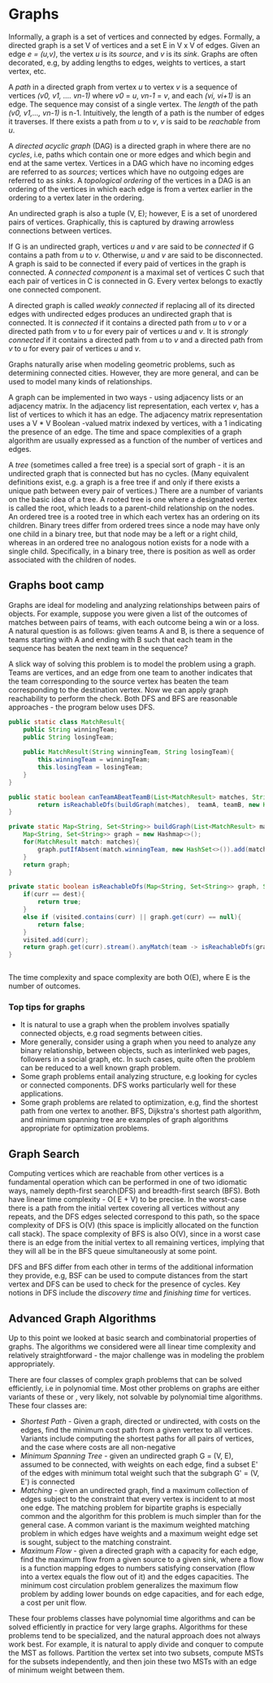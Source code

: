 # Graphs


Informally, a graph is a set of vertices and connected by edges. Formally, a directed graph is a set V of vertices and a set E in V x V of edges. Given an edge *e = (u,v)*, the vertex *u* is its *source*, and *v* is its *sink*. Graphs are often decorated, e.g, by adding lengths to edges, weights to vertices, a start vertex, etc. 

A *path* in a directed graph from vertex *u* to vertex *v* is a sequence of vertices *(v0, v1, .... vn-1)* where *v0* = *u*, *vn-1* = *v*, and each *(vi, vi+1)* is an edge. The sequence may consist of a single vertex. The *length* of the path *(v0, v1,..., vn-1)* is n-1. Intuitively, the length of a path is the number of edges it traverses. If there exists a path from *u* to  *v*, *v* is said to be *reachable* from *u*. 


A *directed acyclic graph* (DAG) is a directed graph in where there are no *cycles*, i.e, paths which contain one or more edges and which begin and end at the same vertex.  Vertices in a DAG which have no incoming edges are referred to as *sources*; vertices which have no outgoing edges are referred to as *sinks*. A *topological ordering* of the vertices in a DAG is an ordering of the vertices in which each edge is from a vertex earlier in the ordering to a vertex later in the ordering. 

An undirected graph is also a tuple (V, E); however, E is a set of unordered pairs of vertices. Graphically, this is captured by drawing arrowless connections between vertices.


If G is an undirected graph, vertices *u* and *v* are said to be *connected* if G contains a path from *u* to *v*. Otherwise, *u* and *v* are said to be disconnected.  A graph is said to be connected if every paid of vertices in the graph is connected. A *connected component* is a maximal set of vertices C such that each pair of vertices in C is connected in G. Every vertex belongs to exactly one connected component. 

A directed graph is called *weakly connected* if replacing all of its directed edges with undirected edges produces an undirected graph that is connected. It is *connected* if it contains a directed path from *u* to *v* or a directed path from *v* to *u* for every pair of vertices *u* and *v*. It is *strongly connected* if it contains a directed path from *u* to *v* and a directed path from *v* to *u* for every pair of vertices *u* and *v*.

Graphs naturally arise when modeling geometric problems, such as determining connected cities. However, they are more general, and can be used to model many kinds of relationships.

A graph can be implemented in two ways - using adjacency lists or an adjacency matrix. In the adjacency list representation, each vertex *v*, has a list of vertices to which it has an edge. The adjacency matrix representation uses a V * V Boolean -valued matrix indexed by vertices, with a 1 indicating the presence of an edge. The time and space complexities of a graph algorithm are usually  expressed as a function of the number of vertices and edges.

A *tree* (sometimes called a free tree) is a special sort of graph - it is an undirected graph that is connected but has no cycles. (Many equivalent definitions exist, e.g. a graph is a free tree if and only if there exists a unique path between every pair of vertices.) There are a number of variants on the basic idea of a tree. A rooted tree is one where a designated vertex is called the root, which leads to a parent-child relationship on the nodes. An ordered tree is a rooted tree in which each vertex has an ordering on its children. Binary trees differ from ordered trees since a node may have only one child in a binary tree, but that node may be a left or a right child, whereas in an ordered tree no analogous notion exists for a node with a single child. Specifically, in a binary tree, there is position as well as order associated with the children of nodes.


## Graphs boot camp 

Graphs are ideal for modeling and analyzing relationships between pairs of objects. For example, suppose you were given a list of the outcomes of matches between pairs of teams, with each outcome being a win or a loss. A natural question is as follows: given teams A and B, is there a sequence of teams starting with A and ending with B such that each team in the sequence has beaten the next team in the sequence?

A slick way of solving this problem is to model the problem using a graph. Teams are vertices, and an edge from one team to another indicates that the team corresponding to the source vertex has beaten the team corresponding to the destination vertex. Now we can apply graph reachability to perform the check. Both DFS and BFS are reasonable approaches - the program below uses DFS.


```java
public static class MatchResult{
	public String winningTeam;
	public String losingTeam;
	
	public MatchResult(String winningTeam, String losingTeam){
		this.winningTeam = winningTeam;
		this.losingTeam = losingTeam;
	}	
}

public static boolean canTeamABeatTeamB(List<MatchResult> matches, String teamA, String teamB){
		return isReachableDfs(buildGraph(matches),  teamA, teamB, new HashSet<>());
}

private static Map<String, Set<String>> buildGraph(List<MatchResult> matches){
 	Map<String, Set<String>> graph = new Hashmap<>();
	for(MatchResult match: matches){
		graph.putIfAbsent(match.winningTeam, new HashSet<>()).add(match.losingTeam);
	}
	return graph;
}

private static boolean isReachableDfs(Map<String, Set<String>> graph, String curr, String dest, Set<String> visited){
	if(curr == dest){
		return true;
	}
	else if (visited.contains(curr) || graph.get(curr) == null){
		return false;
	}
	visited.add(curr);
	return graph.get(curr).stream().anyMatch(team -> isReachableDfs(graph, team, des, visited));
}



```

The time complexity and space complexity are both O(E), where E is the number of outcomes.

### Top tips for graphs

- It is natural to use a graph when the problem involves spatially connected objects, e.g road segments between cities.
- More generally, consider using a graph when you need to analyze any binary relationship, between objects, such as interlinked web pages, followers in a social graph, etc. In such cases, quite often the problem can be reduced to a well known graph problem.
- Some graph problems entail analyzing structure, e.g looking for cycles or connected components. DFS works particularly well for these applications.
- Some graph problems are related to optimization, e.g, find the shortest path from one vertex to another. BFS, Dijkstra's shortest path algorithm, and minimum spanning tree are examples of graph algorithms appropriate for optimization problems.

## Graph Search

Computing vertices which are reachable from other vertices is a fundamental operation which can be performed in one of two idiomatic ways, namely depth-first search(DFS) and breadth-first search (BFS). Both have linear time complexity - O( E + V) to be precise. In the worst-case there is a path from the initial vertex covering all vertices without any repeats, and the DFS edges selected correspond to this path, so the space complexity of DFS is O(V) (this space is implicitly allocated on the function call stack). The space complexity of BFS is also O(V), since in a worst case there is an edge from the initial vertex to all remaining vertices, implying that they will all be in the BFS queue simultaneously at some point.

DFS and BFS differ from each other in terms of the additional information they provide, e.g, BSF can be used to compute distances from the start vertex and DFS can be used to check for the presence of cycles. Key notions in DFS include the *discovery time* and *finishing time* for vertices.


## Advanced Graph Algorithms

Up to this point we looked at basic search and combinatorial properties of graphs. The algorithms we considered were all linear time complexity and relatively straightforward - the major challenge was in modeling the problem appropriately.

There are four classes of complex graph problems that can be solved efficiently, i.e in polynomial time. Most other problems on graphs are either variants of these or , very likely, not solvable by polynomial time algorithms. These four classes are:

- *Shortest Path*  - Given a graph, directed or undirected, with costs on the edges, find the minimum cost path from a given vertex to all vertices. Variants include computing the shortest paths for all pairs of vertices, and the case where costs are all non-negative
- *Minimum Spanning Tree* - given an undirected graph G = (V, E), assumed to be connected, with weights on each edge, find a subset E' of the edges with minimum total weight such that the subgraph G' = (V, E') is connected
- *Matching* - given an undirected graph, find a maximum collection of edges subject to the constraint that every vertex is incident to at most one edge. The matching problem for bipartite graphs is especially common and the algorithm for this problem is much simpler than for the general case. A common variant is the maximum weighted matching problem in which edges have weights and a maximum weight edge set is sought, subject to the matching constraint.
- *Maximum Flow* - given a directed graph with a capacity for each edge, find the maximum flow from a given source to a given sink, where a flow is a function mapping edges to numbers satisfying conservation (flow into a vertex equals the flow out of it) and the edges capacities. The minimum cost circulation problem generalizes the maximum  flow problem by adding lower bounds on edge capacities, and for each edge, a cost per unit flow.

These four problems classes have polynomial time algorithms and can be solved efficiently in practice for very large graphs. Algorithms for these problems tend to be specialized, and the natural approach does not always work best. For example, it is natural to apply divide and conquer to compute the MST as follows. Partition the vertex set into two subsets, compute MSTs for the subsets independently, and then join these two MSTs with an edge of minimum weight between them.